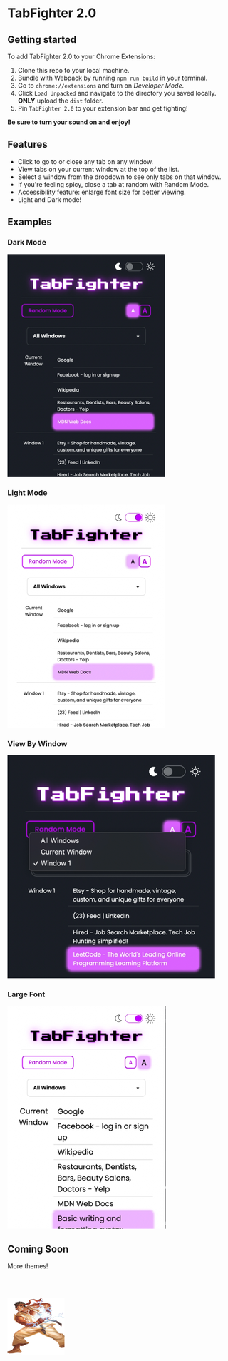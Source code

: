 # TabFighter 2.0

## Getting started
To add TabFighter 2.0 to your Chrome Extensions:

1. Clone this repo to your local machine.
2. Bundle with Webpack by running `npm run build` in your terminal.
3. Go to `chrome://extensions` and turn on _Developer Mode_.
4. Click `Load Unpacked` and navigate to the directory you saved locally. __ONLY__ upload the `dist` folder.
5. Pin `TabFighter 2.0` to your extension bar and get fighting!

__Be sure to turn your sound on and enjoy!__

## Features
- Click to go to or close any tab on any window.
- View tabs on your current window at the top of the list.
- Select a window from the dropdown to see only tabs on that window.
- If you're feeling spicy, close a tab at random with Random Mode.
- Accessibility feature: enlarge font size for better viewing.
- Light and Dark mode!

## Examples
### Dark Mode
![Dark Mode](./assets/DarkModeMedium.png)
### Light Mode
![Light Mode](./assets/LightModeMedium.png)
### View By Window
![Dropdown](./assets/DropDownMedium.png)
### Large Font
![Large Font](./assets/LargeFontMedium.png)

## Coming Soon
More themes!

<br><br>

![Ryu from StreetFighter](./app/static/tabfighter.png)
